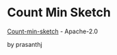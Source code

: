 # Count Min Sketch

[Count-min-sketch](https://github.com/prasanthj/count-min-sketch/blob/master/src/main/java/com/github/prasanthj/cmsketch/CountMinSketch.java) - Apache-2.0

by prasanthj

